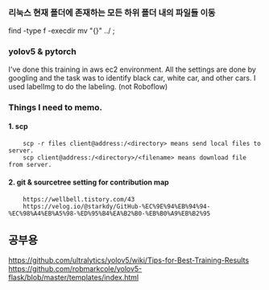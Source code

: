### 리눅스 현재 폴더에 존재하는 모든 하위 폴더 내의 파일들 이동 
find -type f -execdir mv "{}" ../ \;
### yolov5 & pytorch 
I've done this training in aws ec2 environment. 
All the settings are done by googling and the task was to identify black car, white car, and other cars. 
I used labelImg to do the labeling. (not Roboflow)

### Things I need to memo. 
#### 1. scp 
        scp -r files client@address:/<directory> means send local files to server. 
        scp client@address:/<directory>/<filename> means download file from server. 
#### 2. git & sourcetree setting for contribution map 
        https://wellbell.tistory.com/43
        https://velog.io/@starkdy/GitHub-%EC%9E%94%EB%94%94-%EC%98%A4%EB%A5%98-%ED%95%B4%EA%B2%B0-%EB%B0%A9%EB%B2%95
## 공부용
https://github.com/ultralytics/yolov5/wiki/Tips-for-Best-Training-Results
https://github.com/robmarkcole/yolov5-flask/blob/master/templates/index.html
